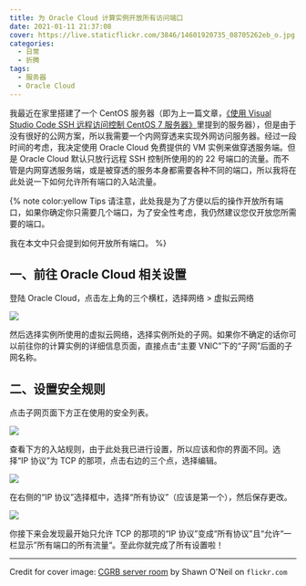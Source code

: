 ```yaml
---
title: 为 Oracle Cloud 计算实例开放所有访问端口
date: 2021-01-11 21:37:08
cover: https://live.staticflickr.com/3846/14601920735_08705262eb_o.jpg
categories:
  - 日常
  - 折腾
tags:
  - 服务器
  - Oracle Cloud
---
```


我最近在家里搭建了一个 CentOS 服务器（即为上一篇文章，[《使用 Visual Studio Code SSH 远程访问控制 CentOS 7 服务器》](https://blog.cubik65536.top/pages/c77340/)里提到的服务器），但是由于没有很好的公网方案，所以我需要一个内网穿透来实现外网访问服务器。经过一段时间的考虑，我决定使用 Oracle Cloud 免费提供的 VM 实例来做穿透服务端。但是 Oracle Cloud 默认只放行远程 SSH 控制所使用的的 22 号端口的流量。而不管是内网穿透服务端，或是被穿透的服务本身都需要各种不同的端口，所以我将在此处说一下如何允许所有端口的入站流量。

{% note color:yellow Tips 请注意，此处我是为了方便以后的操作开放所有端口，如果你确定你只需要几个端口，为了安全性考虑，我仍然建议您仅开放您所需要的端口。

我在本文中只会提到如何开放所有端口。 %}

## 一、前往 Oracle Cloud 相关设置

登陆 Oracle Cloud，点击左上角的三个横杠，选择网络 > 虚拟云网络

![](https://cdn.jsdelivr.net/gh/Cubik65536/Cubik-Image-Hosting-Service/public/assets/img/20210111220113.png)

然后选择实例所使用的虚拟云网络，选择实例所处的子网。如果你不确定的话你可以前往你的计算实例的详细信息页面，直接点击“主要 VNIC”下的“子网”后面的子网名称。

## 二、设置安全规则

点击子网页面下方正在使用的安全列表。

![](https://cdn.jsdelivr.net/gh/Cubik65536/Cubik-Image-Hosting-Service/public/assets/img/20210111220606.png)

查看下方的入站规则，由于此处我已进行设置，所以应该和你的界面不同。选择“IP 协议”为 TCP 的那项，点击右边的三个点，选择编辑。

![](https://cdn.jsdelivr.net/gh/Cubik65536/Cubik-Image-Hosting-Service/public/assets/img/20210111220720.png)

在右侧的“IP 协议”选择框中，选择“所有协议”（应该是第一个），然后保存更改。

![](https://cdn.jsdelivr.net/gh/Cubik65536/Cubik-Image-Hosting-Service/public/assets/img/20210111221009.png)

你接下来会发现最开始只允许 TCP 的那项的“IP 协议”变成“所有协议”且“允许“一栏显示”所有端口的所有流量“。至此你就完成了所有设置啦！

--------------------------------

Credit for cover image: [CGRB server room](https://www.flickr.com/photos/oneilsh/14601920735) by Shawn O'Neil on `flickr.com`
